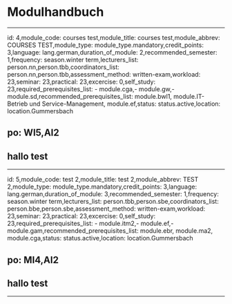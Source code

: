 
Modulhandbuch
=============


---

id: 4,module_code: courses test,module_title: courses test,module_abbrev: COURSES TEST,module_type: module_type.mandatory,credit_points: 3,language: lang.german,duration_of_module: 2,recommended_semester: 1,frequency: season.winter term,lecturers_list: person.nn,person.tbb,coordinators_list: person.nn,person.tbb,assessment_method: written-exam,workload: 23,seminar: 23,practical: 23,excercise: 0,self_study: 23,required_prerequisites_list: - module.cga,- module.gw,- module.sd,recommended_prerequisites_list:  module.bwl1, module.IT-Betrieb und Service-Management, module.ef,status: status.active,location: location.Gummersbach
## po: WI5,AI2
## hallo test
---
id: 5,module_code: test 2,module_title: test 2,module_abbrev: TEST 2,module_type: module_type.mandatory,credit_points: 3,language: lang.german,duration_of_module: 3,recommended_semester: 1,frequency: season.winter term,lecturers_list: person.tbb,person.sbe,coordinators_list: person.bbe,person.sbe,assessment_method: written-exam,workload: 23,seminar: 23,practical: 23,excercise: 0,self_study: 23,required_prerequisites_list: - module.itm2,- module.ef,- module.gam,recommended_prerequisites_list:  module.ebr, module.ma2, module.cga,status: status.active,location: location.Gummersbach
## po: MI4,AI2
## hallo test
---